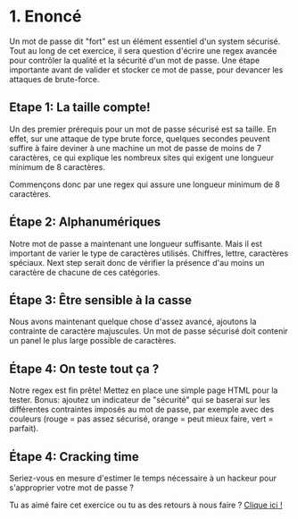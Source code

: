 # 1. Enoncé

Un mot de passe dit "fort" est un élément essentiel d'un system sécurisé.
Tout au long de cet exercice, il sera question d'écrire une regex avancée pour contrôler la qualité et la sécurité d'un mot de passe. Une étape importante avant de valider et stocker ce mot de passe, pour devancer les attaques de brute-force.

## Etape 1: La taille compte!

Un des premier prérequis pour un mot de passe sécurisé est sa taille. En effet, sur une attaque de type brute force, quelques secondes peuvent suffire à faire deviner à une machine un mot de passe de moins de 7 caractères, ce qui explique les nombreux sites qui exigent une longueur minimum de 8 caractères.

Commençons donc par une regex qui assure une longueur minimum de 8 caractères.

## Étape 2: Alphanumériques

Notre mot de passe a maintenant une longueur suffisante. Mais il est important de varier le type de caractères utilisés. Chiffres, lettre, caractères spéciaux. Next step serait donc de vérifier la présence d'au moins un caractère de chacune de ces catégories.

## Étape 3: Être sensible à la casse

Nous avons maintenant quelque chose d'assez avancé, ajoutons la contrainte de caractère majuscules. Un mot de passe sécurisé doit contenir un panel le plus large possible de caractères.

## Étape 4: On teste tout ça ?

Notre regex est fin prête! Mettez en place une simple page HTML pour la tester.
Bonus: ajoutez un indicateur de "sécurité" qui se baserai sur les différentes contraintes imposés au mot de passe, par exemple avec des couleurs (rouge = pas assez sécurisé, orange = peut mieux faire, vert = parfait).

## Étape 4: Cracking time

Seriez-vous en mesure d'estimer le temps nécessaire à un hackeur pour s'approprier votre mot de passe ?

Tu as aimé faire cet exercice ou tu as des retours à nous faire ? [Clique ici !](https://airtable.com/appXbfdqY0iZhnZgd/shrbWiQDMsH63nsj4)

